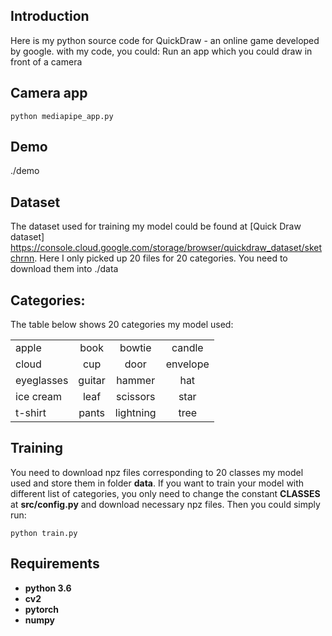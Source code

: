 ## Introduction
Here is my python source code for QuickDraw - an online game developed by google. with my code, you could: 
Run an app which you could draw in front of a camera 


## Camera app
```
python mediapipe_app.py
```

## Demo
./demo

## Dataset
The dataset used for training my model could be found at [Quick Draw dataset] https://console.cloud.google.com/storage/browser/quickdraw_dataset/sketchrnn. 
Here I only picked up 20 files for 20 categories.
You need to download them into ./data

## Categories:
The table below shows 20 categories my model used:

|           |           |           |           |
|-----------|:-----------:|:-----------:|:-----------:|
|   apple   |   book    |   bowtie  |   candle  |
|   cloud   |    cup    |   door    | envelope  |
|eyeglasses |  guitar   |   hammer  |    hat    |
| ice cream |   leaf    | scissors  |   star    |
|  t-shirt  |   pants   | lightning |    tree   |

## Training

You need to download npz files corresponding to 20 classes my model used and store them in folder **data**. If you want to train your model with different list of categories, you only need to change the constant **CLASSES** at **src/config.py** and download necessary npz files. Then you could simply run:
```
python train.py
```

## Requirements

* **python 3.6**
* **cv2**
* **pytorch** 
* **numpy**
